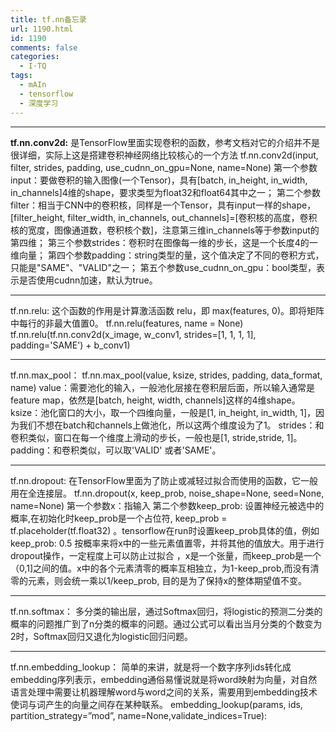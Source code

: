 ```yaml
---
title: tf.nn备忘录
url: 1190.html
id: 1190
comments: false
categories:
  - I·TQ
tags:
  - mAIn
  - tensorflow
  - 深度学习
---
```


* * *

**tf.nn.conv2d:** 是TensorFlow里面实现卷积的函数，参考文档对它的介绍并不是很详细，实际上这是搭建卷积神经网络比较核心的一个方法 tf.nn.conv2d(input, filter, strides, padding, use\_cudnn\_on\_gpu=None, name=None) 第一个参数input：要做卷积的输入图像(一个Tensor)，具有\[batch, in\_height, in\_width, in\_channels\]4维的shape，要求类型为float32和float64其中之一； 第二个参数filter：相当于CNN中的卷积核，同样是一个Tensor，具有input一样的shape，\[filter\_height, filter\_width, in\_channels, out\_channels\]=\[卷积核的高度，卷积核的宽度，图像通道数，卷积核个数\]，注意第三维in\_channels等于参数input的第四维； 第三个参数strides：卷积时在图像每一维的步长，这是一个长度4的一维向量； 第四个参数padding：string类型的量，这个值决定了不同的卷积方式，只能是"SAME"、"VALID"之一； 第五个参数use\_cudnn\_on\_gpu：bool类型，表示是否使用cudnn加速，默认为true。

* * *

tf.nn.relu: 这个函数的作用是计算激活函数 relu，即 max(features, 0)。即将矩阵中每行的非最大值置0。 tf.nn.relu(features, name = None) tf.nn.relu(tf.nn.conv2d(x\_image, w\_conv1, strides=\[1, 1, 1, 1\], padding='SAME') + b_conv1)

* * *

tf.nn.max\_pool： tf.nn.max\_pool(value, ksize, strides, padding, data\_format, name) value：需要池化的输入，一般池化层接在卷积层后面，所以输入通常是feature map，依然是\[batch, height, width, channels\]这样的4维shape。 ksize：池化窗口的大小，取一个四维向量，一般是\[1, in\_height, in_width, 1\]，因为我们不想在batch和channels上做池化，所以这两个维度设为了1。 strides：和卷积类似，窗口在每一个维度上滑动的步长，一般也是\[1, stride,stride, 1\]。 padding：和卷积类似，可以取'VALID' 或者'SAME'。

* * *

tf.nn.dropout: 在TensorFlow里面为了防止或减轻过拟合而使用的函数，它一般用在全连接层。 tf.nn.dropout(x, keep\_prob, noise\_shape=None, seed=None, name=None) 第一个参数x：指输入 第二个参数keep\_prob: 设置神经元被选中的概率,在初始化时keep\_prob是一个占位符, keep\_prob = tf.placeholder(tf.float32) 。tensorflow在run时设置keep\_prob具体的值，例如keep\_prob: 0.5 按概率来将x中的一些元素值置零，并将其他的值放大。用于进行dropout操作，一定程度上可以防止过拟合 ，x是一个张量，而keep\_prob是一个（0,1\]之间的值。x中的各个元素清零的概率互相独立，为1-keep\_prob,而没有清零的元素，则会统一乘以1/keep\_prob, 目的是为了保持x的整体期望值不变。

* * *

tf.nn.softmax： 多分类的输出层，通过Softmax回归，将logistic的预测二分类的概率的问题推广到了n分类的概率的问题。通过公式可以看出当月分类的个数变为2时，Softmax回归又退化为logistic回归问题。

* * *

tf.nn.embedding\_lookup： 简单的来讲，就是将一个数字序列ids转化成embedding序列表示，embedding通俗易懂说就是将word映射为向量，对自然语言处理中需要让机器理解word与word之间的关系，需要用到embedding技术使词与词产生的向量之间存在某种联系。 embedding\_lookup(params, ids, partition\_strategy=”mod”, name=None,validate\_indices=True):